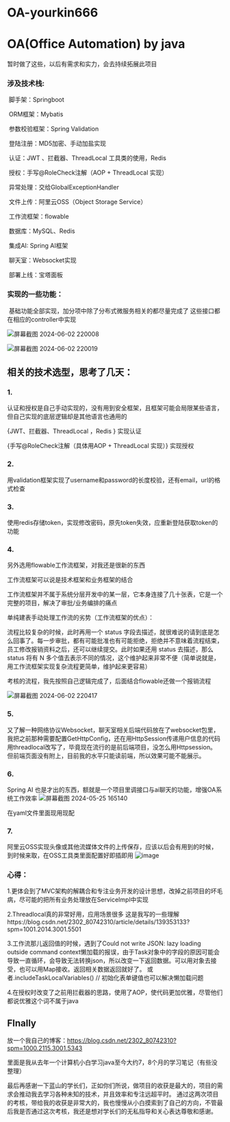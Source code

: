 # OA-yourkin666
#                                    	 OA(Office Automation) by java

暂时做了这些，以后有需求和实力，会去持续拓展此项目

### 涉及技术栈:

​		脚手架：Springboot

​		ORM框架：Mybatis

​		参数校验框架：Spring Validation

​		登陆注册：MD5加密、手动加盐实现

​		认证：JWT 、拦截器、ThreadLocal 工具类的使用，Redis

​		授权：手写@RoleCheck注解（AOP + ThreadLocal 实现）

​		异常处理：交给GlobalExceptionHandler

​		文件上传：阿里云OSS（Object Storage Service）

​		工作流框架：flowable

​		数据库：MySQL、Redis

​		集成AI: Spring AI框架 

​		聊天室：Websocket实现

​		部署上线：宝塔面板



### 实现的一些功能：

​		基础功能全部实现，加分项中除了分布式微服务相关的都尽量完成了
    这些接口都在相应的controller中实现

![屏幕截图 2024-06-02 220008](https://github.com/yourkin666/OA-yourkin666/assets/146162315/376431c1-4336-4a50-bb15-3ab7ac9d39cd)

![屏幕截图 2024-06-02 220019](https://github.com/yourkin666/OA-yourkin666/assets/146162315/8173d8bc-7783-4356-9bfd-ab74349152f1)





## 相关的技术选型，思考了几天：

### 1.

认证和授权是自己手动实现的，没有用到安全框架，且框架可能会局限某些语言，但自己实现的底层逻辑却是其他语言也通用的

{JWT、拦截器、ThreadLocal ，Redis }    实现认证

{手写@RoleCheck注解（具体用AOP + ThreadLocal 实现）}     实现授权



### 2.
用validation框架实现了username和password的长度校验，还有email，url的格式检查


### 3.
使用redis存储token，实现修改密码，原先token失效，应重新登陆获取token的功能



### 4.
另外选用flowable工作流框架，对我还是很新的东西

工作流框架可以说是技术框架和业务框架的结合

工作流框架并不属于系统分层开发中的某一层，它本身连接了几十张表，它是一个完整的项目，解决了审批/业务编排的痛点

单纯建表手动处理工作流的劣势（工作流框架的优点）：

流程比较复杂的时候，此时再用一个 status 字段去描述，就很难说的请到底是怎么回事了。每一步审批，都有可能批准也有可能拒绝，拒绝并不意味着流程结束，员工修改报销资料之后，还可以继续提交。此时如果还用 status 去描述，那么 status 将有 N 多个值去表示不同的情况，这个维护起来非常不便（简单说就是，用工作流框架实现复杂流程更简单，维护起来更容易）

考核的流程，我先按照自己逻辑完成了，后面结合flowable还做一个报销流程

![屏幕截图 2024-06-02 220417](https://github.com/yourkin666/OA-yourkin666/assets/146162315/d8624372-9070-411d-9da0-e1a9f45f2972)




### 5.

又了解一种网络协议Websocket，聊天室相关后端代码放在了websocket包里，我把之前那种需要配置GetHttpConfig，还在用HttpSession传递用户信息的代码用threadlocal改写了，毕竟现在流行的是前后端项目，没怎么用Httpsession。
但前端页面没有附上，目前我的水平只能读前端，所以效果可能不能展示。

### 6.

Spring AI 也是才出的东西，额就是一个项目里调接口与ai聊天的功能，增强OA系统工作效率
![屏幕截图 2024-05-25 165140](https://github.com/yourkin666/OA-yourkin666/assets/146162315/5ff60053-c11f-41d4-a34e-7a780d019bbf)

在yaml文件里面现用现配

### 7.

阿里云OSS实现头像或其他流媒体文件的上传保存，应该以后会有用到的时候，到时候来取，在OSS工具类里面配置好即插即用
![image](https://github.com/yourkin666/OA-yourkin666/assets/146162315/5cff62d3-bf2d-4507-89e6-d94d8a4cf008)



### 心得：

1.更体会到了MVC架构的解耦合和专注业务开发的设计思想，改掉之前项目的坏毛病，尽可能的把所有业务处理放在ServiceImpl中实现

2.Threadlocal真的非常好用，应用场景很多  这是我写的一些理解https://blog.csdn.net/2302_80742310/article/details/139353133?spm=1001.2014.3001.5501

3.工作流那儿返回值的时候，遇到了Could not write JSON: lazy loading outside command context懒加载的报误，由于Task对象中的字段的原因可能会导致一直循环，会导致无法转换json，所以改变一下返回数据。可以用对象去接受，也可以用Map接收。返回相关数据返回就好了。
或者.includeTaskLocalVariables()  // 初始化表单键值也可以解决懒加载问题

4.在授权时改变了之前用拦截器的思路，使用了AOP，使代码更加优雅，尽管他们都说优雅这个词不属于java



## FInally

放一个我自己的博客：https://blog.csdn.net/2302_80742310?spm=1000.2115.3001.5343

里面是我从去年一个计算机小白学习java至今大约7，8个月的学习笔记（有些没整理）


最后再感谢一下蓝山的学长们，正如你们所说，做项目的收获是最大的，项目的需求会推动我去学习各种未知的技术，并且效率和专注远超平时。
通过这两次项目的考核，带给我的收获是非常大的，我也慢慢从小白摸索到了自己的方向，不管最后我是否通过这次考核，我还是想对学长们的无私指导和关心表达尊敬和感谢。
